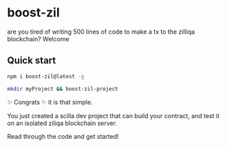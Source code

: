 # boost-zil
are you tired of writing 500 lines of code to make a tx to the zilliqa blockchain? Welcome

## Quick start

```bash
npm i boost-zil@latest -g
```

```bash
mkdir myProject && boost-zil-project
```

✨ Congrats ✨ it is that simple.

You just created a scilla dev project that can build your contract, and test it on an isolated ziliqa blockchain server.

Read through the code and get started!
